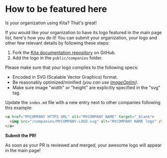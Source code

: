 # How to be featured here

Is your organization using Kita? That's great!

If you would like your organization to have its logo featured in the main page
list, here's how you do it! You can submit your organization, your logo and
other few relevant details by following these steps:

1. Fork the [Kita documentation repository](https://github.com/kitajs/docs) on
   GitHub.
2. Add the logo in the `public/companies` folder.

Please make sure that your logo complies to the following specs:

- Encoded in SVG (Scalable Vector Graphics) format.
- Be reasonably optimized/minified _(you can use
  [imageOptim](https://imageoptim.com/))_.
- Make sure image "width" or "height" are explicitly specified in the "svg" tag.

Update the `index.md` file with a new entry next to other companies following
this example:

```html
<a href="MYCOMPANY HTTPS URL" alt="MYCOMPANY NAME" target="_blank">
  <img src="/companies/MYCOMPANY-LOGO.svg" alt="MYCOMPANY NAME logo" />
</a>
```

**Submit the PR!**

As soon as your PR is reviewed and merged, your awesome logo will appear in the
main page!
